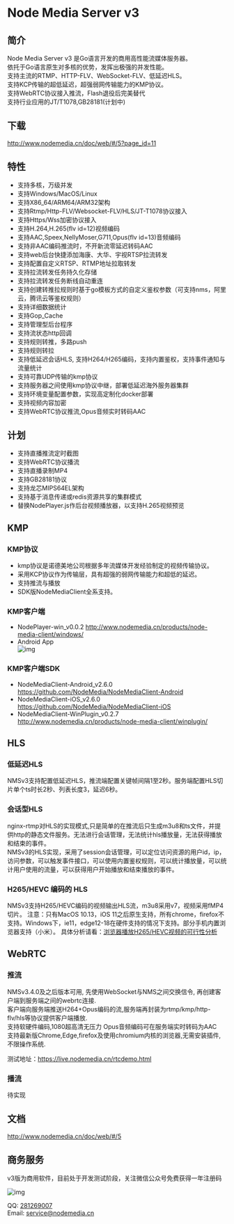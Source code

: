 # Node Media Server v3

## 简介
Node Media Server v3 是Go语言开发的商用高性能流媒体服务器。  
依托于Go语言原生对多核的优势，发挥出极强的并发性能。  
支持主流的RTMP、HTTP-FLV、WebSocket-FLV、低延迟HLS。  
支持KCP传输的超低延迟，超强弱网传输能力的KMP协议。  
支持WebRTC协议接入推流，Flash退役后完美替代  
支持行业应用的JT/T1078,GB28181(计划中)  

## 下载
http://www.nodemedia.cn/doc/web/#/5?page_id=11

## 特性
* 支持多核，万级并发
* 支持Windows/MacOS/Linux 
* 支持X86_64/ARM64/ARM32架构
* 支持Rtmp/Http-FLV/Websocket-FLV/HLS/JT-T1078协议接入
* 支持Https/Wss加密协议接入
* 支持H.264,H.265(flv id=12)视频编码
* 支持AAC,Speex,NellyMoser,G711,Opus(flv id=13)音频编码
* 支持非AAC编码推流时，不开新流零延迟转码AAC
* 支持web后台快捷添加海康、大华、宇视RTSP拉流转发
* 支持配置自定义RTSP、RTMP地址拉取转发
* 支持拉流转发任务持久化存储
* 支持拉流转发任务断线自动重连
* 支持创建转推拉规则时基于go模板方式的自定义鉴权参数（可支持nms，阿里云，腾讯云等鉴权规则）
* 支持详细数据统计
* 支持Gop_Cache
* 支持管理型后台程序
* 支持流状态http回调
* 支持规则转推，多路push
* 支持规则转拉
* 支持低延迟会话HLS, 支持H264/H265编码，支持内置鉴权，支持事件通知与流量统计
* 支持可靠UDP传输的kmp协议
* 支持服务器之间使用kmp协议中继，部署低延迟海外服务器集群
* 支持环境变量配置参数，实现高定制化docker部署
* 支持视频内容加密
* 支持WebRTC协议推流,Opus音频实时转码AAC

## 计划
* 支持直播推流定时截图
* 支持WebRTC协议播流
* 支持直播录制MP4
* 支持GB28181协议
* 支持龙芯MIPS64EL架构
* 支持基于消息传递或redis资源共享的集群模式
* 替换NodePlayer.js作后台视频播放器，以支持H.265视频预览

## KMP
### KMP协议
* kmp协议是诺德美地公司根据多年流媒体开发经验制定的视频传输协议。  
* 采用KCP协议作为传输层，具有超强的弱网传输能力和超低的延迟。  
* 支持推流与播放
* SDK版NodeMediaClient全系支持。  

### KMP客户端
* NodePlayer-win_v0.0.2 http://www.nodemedia.cn/products/node-media-client/windows/
* Android App  
![img](https://www.nodemedia.cn/uploads/apk.png)

### KMP客户端SDK
* NodeMediaClient-Android_v2.6.0 https://github.com/NodeMedia/NodeMediaClient-Android
* NodeMediaClient-iOS_v2.6.0 https://github.com/NodeMedia/NodeMediaClient-iOS
* NodeMediaClient-WinPlugin_v0.2.7 http://www.nodemedia.cn/products/node-media-client/winplugin/ 

## HLS
### 低延迟HLS
NMSv3支持配置低延迟HLS，推流端配置关键帧间隔1至2秒。服务端配置HLS切片单个ts时长2秒、列表长度3，延迟6秒。

### 会话型HLS
nginx-rtmp对HLS的实现模式,只是简单的在推流后只生成m3u8和ts文件，并提供http的静态文件服务。无法进行会话管理，无法统计hls播放量，无法获得播放和结束的事件。  
NMSv3的HLS实现，采用了session会话管理，可以定位访问资源的用户id，ip，访问参数，可以触发事件接口，可以使用内置鉴权规则，可以统计播放量，可以统计用户使用的流量，可以获得用户开始播放和结束播放的事件。

### H265/HEVC 编码的 HLS
NMSv3支持H265/HEVC编码的视频输出HLS流，m3u8采用v7，视频采用fMP4切片。
注意：只有MacOS 10.13，iOS 11之后原生支持，所有chrome，firefox不支持。Windows下，ie11，edge12-18在硬件支持的情况下支持。部分手机内置浏览器支持（小米）。
具体分析请看：[浏览器播放H265/HEVC视频的可行性分析](http://bashell.nodemedia.cn/archives/%e6%b5%8f%e8%a7%88%e5%99%a8%e6%92%ad%e6%94%beh265-hevc%e8%a7%86%e9%a2%91%e7%9a%84%e5%8f%af%e8%a1%8c%e6%80%a7%e5%88%86%e6%9e%90.html)

## WebRTC
### 推流
NMSv3.4.0及之后版本可用, 先使用WebSocket与NMS之间交换信令, 再创建客户端到服务端之间的webrtc连接.  
客户端向服务端推送H264+Opus编码的流,服务端再封装为rtmp/kmp/http-flv/hls等协议提供客户端播放.  
支持软硬件编码,1080超高清无压力
Opus音频编码可在服务端实时转码为AAC  
支持最新版Chrome,Edge,firefox及使用chromium内核的浏览器,无需安装插件,不限操作系统.  

测试地址：https://live.nodemedia.cn/rtcdemo.html

### 播流
待实现

## 文档
http://www.nodemedia.cn/doc/web/#/5

## 商务服务
v3版为商用软件，目前处于开发测试阶段，关注微信公众号免费获得一年注册码

![img](https://cdn.nodemedia.cn/img/qrcode_for_gh_d91d27074220_344.jpg)

QQ: [281269007](http://wpa.qq.com/msgrd?v=3&uin=281269007&site=qq&menu=yes)  
Email: service@nodemedia.cn
